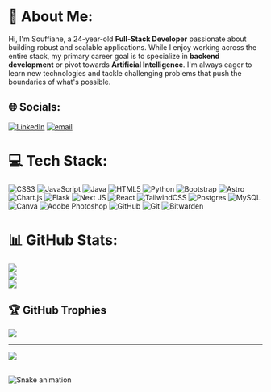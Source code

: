 # 💫 About Me:
Hi, I'm Souffiane, a 24-year-old **Full-Stack Developer** passionate about building robust and scalable applications. While I enjoy working across the entire stack, my primary career goal is to specialize in **backend development** or pivot towards **Artificial Intelligence**. I'm always eager to learn new technologies and tackle challenging problems that push the boundaries of what's possible.


## 🌐 Socials:
[![LinkedIn](https://img.shields.io/badge/LinkedIn-%230077B5.svg?logo=linkedin&logoColor=white)](https://linkedin.com/in/soufiane-assari/) [![email](https://img.shields.io/badge/Email-D14836?logo=gmail&logoColor=white)](mailto:seassari01@icloud.com) 

# 💻 Tech Stack:
![CSS3](https://img.shields.io/badge/css3-%231572B6.svg?style=flat&logo=css3&logoColor=white) ![JavaScript](https://img.shields.io/badge/javascript-%23323330.svg?style=flat&logo=javascript&logoColor=%23F7DF1E) ![Java](https://img.shields.io/badge/java-%23ED8B00.svg?style=flat&logo=openjdk&logoColor=white) ![HTML5](https://img.shields.io/badge/html5-%23E34F26.svg?style=flat&logo=html5&logoColor=white) ![Python](https://img.shields.io/badge/python-3670A0?style=flat&logo=python&logoColor=ffdd54) ![Bootstrap](https://img.shields.io/badge/bootstrap-%238511FA.svg?style=flat&logo=bootstrap&logoColor=white) ![Astro](https://img.shields.io/badge/astro-%232C2052.svg?style=flat&logo=astro&logoColor=white) ![Chart.js](https://img.shields.io/badge/chart.js-F5788D.svg?style=flat&logo=chart.js&logoColor=white) ![Flask](https://img.shields.io/badge/flask-%23000.svg?style=flat&logo=flask&logoColor=white) ![Next JS](https://img.shields.io/badge/Next-black?style=flat&logo=next.js&logoColor=white) ![React](https://img.shields.io/badge/react-%2320232a.svg?style=flat&logo=react&logoColor=%2361DAFB) ![TailwindCSS](https://img.shields.io/badge/tailwindcss-%2338B2AC.svg?style=flat&logo=tailwind-css&logoColor=white) ![Postgres](https://img.shields.io/badge/postgres-%23316192.svg?style=flat&logo=postgresql&logoColor=white) ![MySQL](https://img.shields.io/badge/mysql-4479A1.svg?style=flat&logo=mysql&logoColor=white) ![Canva](https://img.shields.io/badge/Canva-%2300C4CC.svg?style=flat&logo=Canva&logoColor=white) ![Adobe Photoshop](https://img.shields.io/badge/adobe%20photoshop-%2331A8FF.svg?style=flat&logo=adobe%20photoshop&logoColor=white) ![GitHub](https://img.shields.io/badge/github-%23121011.svg?style=flat&logo=github&logoColor=white) ![Git](https://img.shields.io/badge/git-%23F05033.svg?style=flat&logo=git&logoColor=white) ![Bitwarden](https://img.shields.io/badge/bitwarden-%23175DDC.svg?style=flat&logo=bitwarden&logoColor=white)
# 📊 GitHub Stats:
![](https://github-readme-stats.vercel.app/api?username=iiTzSenn&theme=transparent&hide_border=false&include_all_commits=true&count_private=true)<br/>
![](https://nirzak-streak-stats.vercel.app/?user=iiTzSenn&theme=transparent&hide_border=false)<br/>
![](https://github-readme-stats.vercel.app/api/top-langs/?username=iiTzSenn&theme=transparent&hide_border=false&include_all_commits=true&count_private=true&layout=compact)

## 🏆 GitHub Trophies
![](https://github-profile-trophy.vercel.app/?username=iiTzSenn&theme=radical&no-frame=false&no-bg=true&margin-w=4)

---
[![](https://visitcount.itsvg.in/api?id=iiTzSenn&icon=10&color=11)](https://visitcount.itsvg.in)

<!-- Proudly created with GPRM ( https://gprm.itsvg.in ) -->
<br clear="both">

<img src="https://raw.githubusercontent.com/iiTzSenn/iiTzSenn/output/snake.svg" alt="Snake animation" />

###
